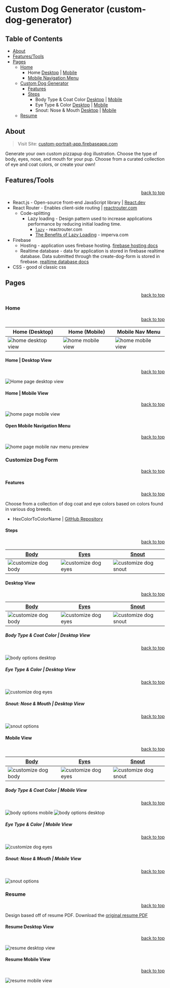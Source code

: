 # Custom Dog Generator (custom-dog-generator)



## Table of Contents
- [About](#about)
- [Features/Tools](#featurestools)
- [Pages](#pages)
    - [Home](#home)
        - Home [Desktop](#home--desktop-view) | [Mobile](#home--mobile-view) 
        - [Mobile Navigation Menu](#open-mobile-navigation-menu)
    - [Custom Dog Generator](#customize-dog-form)
        - [Features](#features)
        - [Steps](#steps)
          - Body Type \& Coat Color [Desktop](#body-type--coat-color--desktop-view) | [Mobile](#body-type--coat-color--mobile-view)
          - Eye Type \& Color [Desktop](#eye-type--color--desktop-view) | [Mobile](#body-type--coat-color--mobile-view)
          - Snout: Nose \& Mouth [Desktop](#snout-nose--mouth--desktop-view) | [Mobile](#body-type--coat-color--mobile-view)
    - [Resume](#resume)

## About

> Visit Site: [custom-portrait-app.firebaseapp.com](https://custom-portrait-app.firebaseapp.com/createdog)

Generate your own custom pizzapup dog illustration. Choose the type of body, eyes, nose, and mouth for your pup. Choose from a curated collection of eye and coat colors, or create your own! 

## Features/Tools

<div align="right"><a href="#table-of-contents">back to top</a></div>

- React.js - Open-source front-end JavaScript library | [React.dev](https://react.dev/)
- React Router - Enables client-side routing | [reactrouter.com](https://reactrouter.com/en/main)
  - Code-splitting 
    - Lazy loading - Design pattern used to increase applications performance by reducing initial loading time. 
      - [`lazy`](https://reactrouter.com/en/main/route/lazy) - reactrouter.com
      - [The Benefits of Lazy Loading](https://www.imperva.com/learn/performance/lazy-loading/#:~:text=The%20benefits%20of%20lazy%20loading,users%20only%20if%20it's%20requested.) - imperva.com
- Firebase
  - Hosting - application uses firebase hosting. [firebase hosting docs](https://firebase.google.com/docs/hosting)
  - Realtime database - data for application is stored in firebase realtime database. Data submitted through the create-dog-form is stored in firebase. [realtime database docs](https://firebase.google.com/docs/database)
- CSS - good ol classic css

## Pages 

<div align="right"><a href="#table-of-contents">back to top</a></div>

### Home 

<div align="right"><a href="#table-of-contents">back to top</a></div>

| Home (Desktop)                                                     | Home (Mobile)                                                    | Mobile Nav Menu                                                      |
| ------------------------------------------------------------------ | ---------------------------------------------------------------- | -------------------------------------------------------------------- |
| <img alt='home desktop view' src="preview-imgs/home-desktop.png"/> | <img alt='home mobile view' src="preview-imgs/home-mobile.png"/> | <img alt='home mobile view' src="preview-imgs/home-mobile-nav.png"/> |

#### Home | Desktop View

<div align="right"><a href="#table-of-contents">back to top</a></div>

![Home page desktop view](preview-imgs/home-desktop.png)

#### Home | Mobile View

<div align="right"><a href="#table-of-contents">back to top</a></div>

![home page mobile view](preview-imgs/home-mobile.png)

#### Open Mobile Navigation Menu

<div align="right"><a href="#table-of-contents">back to top</a></div>

![home page mobile nav menu preview](preview-imgs/home-mobile-nav.png)


### Customize Dog Form

<div align="right"><a href="#table-of-contents">back to top</a></div>

#### Features

<div align="right"><a href="#table-of-contents">back to top</a></div>

Choose from a collection of dog coat and eye colors based on colors found in various dog breeds. 
- HexColorToColorName | [GitHub Repository](https://github.com/jeff3754/HexColorToColorName#readme)

#### Steps

<div align="right"><a href="#table-of-contents">back to top</a></div>

| [Body](#body-type--coat-color)                                      | [Eyes](#eye-type--color)                                            | [Snout](#snout-nose--mouth)                                           |
| ------------------------------------------------------------------- | ------------------------------------------------------------------- | --------------------------------------------------------------------- |
| <img alt="customize dog body" src="preview-imgs/body-desktop.png"/> | <img alt="customize dog eyes" src="preview-imgs/eyes-desktop.png"/> | <img alt="customize dog snout" src="preview-imgs/snout-desktop.png"/> |

#### Desktop View

<div align="right"><a href="#table-of-contents">back to top</a></div>

| [Body](#body-type--coat-color)                                      | [Eyes](#eye-type--color)                                            | [Snout](#snout-nose--mouth)                                           |
| ------------------------------------------------------------------- | ------------------------------------------------------------------- | --------------------------------------------------------------------- |
| <img alt="customize dog body" src="preview-imgs/body-desktop.png"/> | <img alt="customize dog eyes" src="preview-imgs/eyes-desktop.png"/> | <img alt="customize dog snout" src="preview-imgs/snout-desktop.png"/> |



##### Body Type & Coat Color | Desktop View

<div align="right"><a href="#table-of-contents">back to top</a></div>

![body options desktop](preview-imgs/body-desktop.png)

##### Eye Type & Color | Desktop View

<div align="right"><a href="#table-of-contents">back to top</a></div>

![customize dog eyes](preview-imgs/dog-eyes.png)

##### Snout: Nose & Mouth | Desktop View

<div align="right"><a href="#table-of-contents">back to top</a></div>

![snout options](preview-imgs/dog-nose.png)


#### Mobile View

<div align="right"><a href="#table-of-contents">back to top</a></div>

| [Body](#body-type--coat-color)                                     | [Eyes](#eye-type--coat-color)                                      | [Snout](#snout-nose--mouth)                                          |
| ------------------------------------------------------------------ | ------------------------------------------------------------------ | -------------------------------------------------------------------- |
| <img alt="customize dog body" src="preview-imgs/body-mobile.png"/> | <img alt="customize dog eyes" src="preview-imgs/eyes-mobile.png"/> | <img alt="customize dog snout" src="preview-imgs/snout-mobile.png"/> |

##### Body Type & Coat Color | Mobile View

<div align="right"><a href="#table-of-contents">back to top</a></div>

![body options mobile](preview-imgs/body-mobile.png)
![body options desktop](preview-imgs/body-desktop.png)

##### Eye Type & Color | Mobile View

<div align="right"><a href="#table-of-contents">back to top</a></div>

![customize dog eyes](preview-imgs/dog-eyes.png)

##### Snout: Nose & Mouth | Mobile View

<div align="right"><a href="#table-of-contents">back to top</a></div>


![snout options](preview-imgs/dog-nose.png)



### Resume


<div align="right"><a href="#table-of-contents">back to top</a></div>

Design based off of resume PDF. Download the [original resume PDF](preview-imgs/Hardwick-2022.pdf)

<!-- #### Resume Desktop View -->


#### Resume Desktop View


<div align="right"><a href="#table-of-contents">back to top</a></div>

![resume desktop view](preview-imgs/resume-desktop.png)


<!-- #### Resume Mobile View -->

#### Resume Mobile View


<div align="right"><a href="#table-of-contents">back to top</a></div>

![resume mobile view](preview-imgs/resume-mobile.png)




